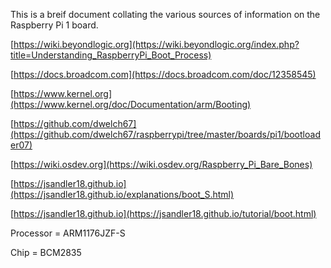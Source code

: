 This is a breif document collating the various sources of information on the Raspberry Pi 1 board.

[https://wiki.beyondlogic.org](https://wiki.beyondlogic.org/index.php?title=Understanding_RaspberryPi_Boot_Process)

[https://docs.broadcom.com](https://docs.broadcom.com/doc/12358545)

[https://www.kernel.org](https://www.kernel.org/doc/Documentation/arm/Booting)

[https://github.com/dwelch67](https://github.com/dwelch67/raspberrypi/tree/master/boards/pi1/bootloader07)

[https://wiki.osdev.org](https://wiki.osdev.org/Raspberry_Pi_Bare_Bones)

[https://jsandler18.github.io](https://jsandler18.github.io/explanations/boot_S.html)

[https://jsandler18.github.io](https://jsandler18.github.io/tutorial/boot.html)

Processor = ARM1176JZF-S

Chip = BCM2835
